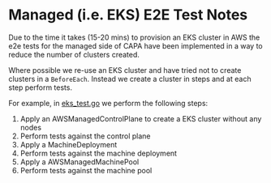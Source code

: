 # Managed (i.e. EKS) E2E Test Notes

Due to the time it takes (15-20 mins) to provision an EKS cluster in AWS the e2e tests for the managed side of CAPA have been implemented in a way to reduce the number of clusters created.

Where possible we re-use an EKS cluster and have tried not to create clusters in a `BeforeEach`. Instead we create a cluster in steps and at each step perform tests.

For example, in [eks_test.go](eks_test.go) we perform the following steps:

1. Apply an AWSManagedControlPlane to create a EKS cluster without any nodes
2. Perform tests against the control plane
3. Apply a MachineDeployment
4. Perform tests against the machine deployment
5. Apply a AWSManagedMachinePool
6. Perform tests against the machine pool